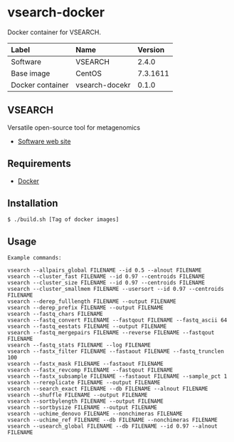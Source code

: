# vsearch-docker

Docker container for VSEARCH.

|Label|Name|Version|
|:--|:--|:--|
|Software|VSEARCH|2.4.0|
|Base image|CentOS|7.3.1611|
|Docker container|vsearch-docekr|0.1.0|

## VSEARCH
Versatile open-source tool for metagenomics
- [Software web site](https://github.com/torognes/vsearch)

## Requirements
- [Docker](https://www.docker.com/)

## Installation
```
$ ./build.sh [Tag of docker images]
```

## Usage
```
Example commands:

vsearch --allpairs_global FILENAME --id 0.5 --alnout FILENAME
vsearch --cluster_fast FILENAME --id 0.97 --centroids FILENAME
vsearch --cluster_size FILENAME --id 0.97 --centroids FILENAME
vsearch --cluster_smallmem FILENAME --usersort --id 0.97 --centroids FILENAME
vsearch --derep_fulllength FILENAME --output FILENAME
vsearch --derep_prefix FILENAME --output FILENAME
vsearch --fastq_chars FILENAME
vsearch --fastq_convert FILENAME --fastqout FILENAME --fastq_ascii 64
vsearch --fastq_eestats FILENAME --output FILENAME
vsearch --fastq_mergepairs FILENAME --reverse FILENAME --fastqout FILENAME
vsearch --fastq_stats FILENAME --log FILENAME
vsearch --fastx_filter FILENAME --fastaout FILENAME --fastq_trunclen 100
vsearch --fastx_mask FILENAME --fastaout FILENAME
vsearch --fastx_revcomp FILENAME --fastqout FILENAME
vsearch --fastx_subsample FILENAME --fastaout FILENAME --sample_pct 1
vsearch --rereplicate FILENAME --output FILENAME
vsearch --search_exact FILENAME --db FILENAME --alnout FILENAME
vsearch --shuffle FILENAME --output FILENAME
vsearch --sortbylength FILENAME --output FILENAME
vsearch --sortbysize FILENAME --output FILENAME
vsearch --uchime_denovo FILENAME --nonchimeras FILENAME
vsearch --uchime_ref FILENAME --db FILENAME --nonchimeras FILENAME
vsearch --usearch_global FILENAME --db FILENAME --id 0.97 --alnout FILENAME
```

